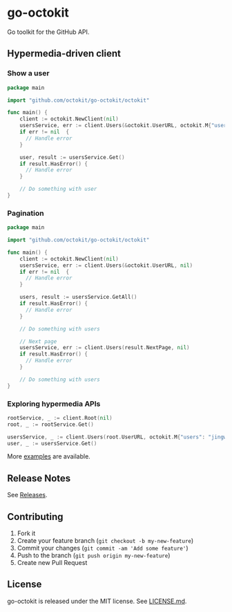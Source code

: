 # go-octokit

Go toolkit for the GitHub API.

## Hypermedia-driven client

### Show a user

```go
package main

import "github.com/octokit/go-octokit/octokit"

func main() {
    client := octokit.NewClient(nil)
    usersService, err := client.Users(&octokit.UserURL, octokit.M{"user": "jingweno"})
    if err != nil  {
      // Handle error
    }

    user, result := usersService.Get()
    if result.HasError() {
      // Handle error
    }

    // Do something with user
}
```

### Pagination

```go
package main

import "github.com/octokit/go-octokit/octokit"

func main() {
    client := octokit.NewClient(nil)
    usersService, err := client.Users(&octokit.UserURL, nil)
    if err != nil  {
      // Handle error
    }

    users, result := usersService.GetAll()
    if result.HasError() {
      // Handle error
    }

    // Do something with users

    // Next page
    usersService, err := client.Users(result.NextPage, nil)
    if result.HasError() {
      // Handle error
    }

    // Do something with users
}

```

### Exploring hypermedia APIs

```go
rootService, _ := client.Root(nil)
root, _ := rootService.Get()

usersService, _ := client.Users(root.UserURL, octokit.M{"users": "jingweno"})
user, _ := usersService.Get()
```

More [examples](https://github.com/octokit/go-octokit/blob/master/examples/example.go) are available.

## Release Notes

See [Releases](https://github.com/octokit/go-octokit/releases).

## Contributing

1. Fork it
2. Create your feature branch (`git checkout -b my-new-feature`)
3. Commit your changes (`git commit -am 'Add some feature'`)
4. Push to the branch (`git push origin my-new-feature`)
5. Create new Pull Request

## License

go-octokit is released under the MIT license. See
[LICENSE.md](https://github.com/octokit/go-octokit/blob/master/LICENSE.md).
